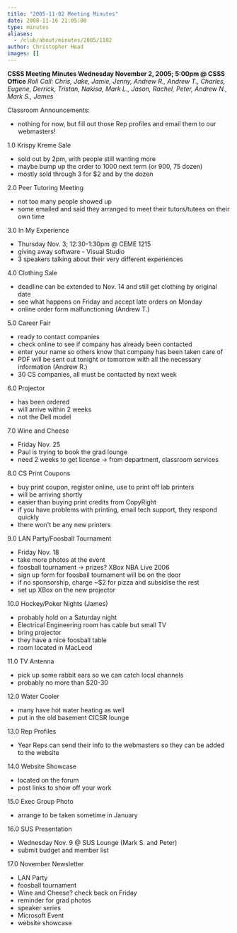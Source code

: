 ```yaml
---
title: "2005-11-02 Meeting Minutes"
date: 2008-11-16 21:05:00
type: minutes
aliases:
  - /club/about/minutes/2005/1102
author: Christopher Head
images: []
---
```


**CSSS Meeting Minutes
Wednesday November 2, 2005; 5:00pm @ CSSS Office**
_Roll Call: Chris, Jake, Jamie, Jenny, Andrew R., Andrew T., Charles, Eugene, Derrick, Tristan, Nakisa, Mark L., Jason, Rachel, Peter, Andrew N., Mark S., James_

Classroom Announcements:

*   nothing for now, but fill out those Rep profiles and email them to our webmasters!

1.0 Krispy Kreme Sale

*   sold out by 2pm, with people still wanting more
*   maybe bump up the order to 1000 next term (or 900, 75 dozen)
*   mostly sold through 3 for $2 and by the dozen

2.0 Peer Tutoring Meeting

*   not too many people showed up
*   some emailed and said they arranged to meet their tutors/tutees on their own time

3.0 In My Experience

*   Thursday Nov. 3; 12:30-1:30pm @ CEME 1215
*   giving away software - Visual Studio
*   3 speakers talking about their very different experiences

4.0 Clothing Sale

*   deadline can be extended to Nov. 14 and still get clothing by original date
*   see what happens on Friday and accept late orders on Monday
*   online order form malfunctioning (Andrew T.)

5.0 Career Fair

*   ready to contact companies
*   check online to see if company has already been contacted
*   enter your name so others know that company has been taken care of
*   PDF will be sent out tonight or tomorrow with all the necessary information (Andrew R.)
*   30 CS companies, all must be contacted by next week

6.0 Projector

*   has been ordered
*   will arrive within 2 weeks
*   not the Dell model

7.0 Wine and Cheese

*   Friday Nov. 25
*   Paul is trying to book the grad lounge
*   need 2 weeks to get license -> from department, classroom services

8.0 CS Print Coupons

*   buy print coupon, register online, use to print off lab printers
*   will be arriving shortly
*   easier than buying print credits from CopyRight
*   if you have problems with printing, email tech support, they respond quickly
*   there won't be any new printers

9.0 LAN Party/Foosball Tournament

*   Friday Nov. 18
*   take more photos at the event
*   foosball tournament -> prizes? XBox NBA Live 2006
*   sign up form for foosball tournament will be on the door
*   if no sponsorship, charge ~$2 for pizza and subsidise the rest
*   set up XBox on the new projector

10.0 Hockey/Poker Nights (James)

*   probably hold on a Saturday night
*   Electrical Engineering room has cable but small TV
*   bring projector
*   they have a nice foosball table
*   room located in MacLeod

11.0 TV Antenna

*   pick up some rabbit ears so we can catch local channels
*   probably no more than $20-30

12.0 Water Cooler

*   many have hot water heating as well
*   put in the old basement CICSR lounge

13.0 Rep Profiles

*   Year Reps can send their info to the webmasters so they can be added to the website

14.0 Website Showcase

*   located on the forum
*   post links to show off your work

15.0 Exec Group Photo

*   arrange to be taken sometime in January

16.0 SUS Presentation

*   Wednesday Nov. 9 @ SUS Lounge (Mark S. and Peter)
*   submit budget and member list

17.0 November Newsletter

*   LAN Party
*   foosball tournament
*   Wine and Cheese? check back on Friday
*   reminder for grad photos
*   speaker series
*   Microsoft Event
*   website showcase

